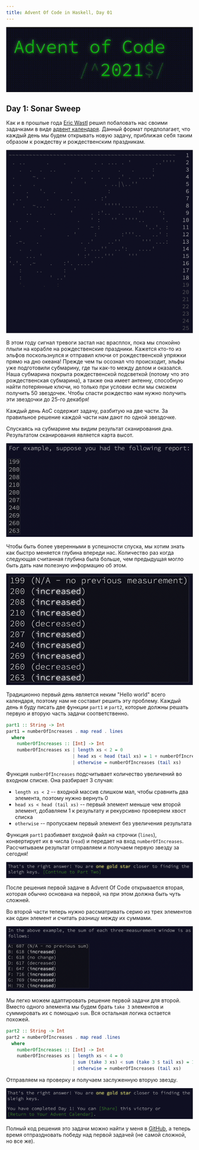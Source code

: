 ```yaml
---
title: Advent Of Code in Haskell, Day 01
---
```


<img style="text-align: center" src="/images/aoc-2021-day-01/aoc-logo.gif"/>

## Day 1: Sonar Sweep

Как и в прошлые года [Eric Wastl](https://twitter.com/ericwastl) решил побаловать нас своими задачками в виде [адвент календаря](https://adventofcode.com/2021). Данный формат предполагает, что каждый день мы будем открывать новую задачу, приближая себя таким образом к рождеству и рождественским праздникам.

<img style="text-align: center" src="/images/aoc-2021-day-01/01.png"/>

В этом году сигнал тревоги застал нас врасплох, пока мы спокойно плыли на корабле на рождественские праздники. Кажется кто-то из эльфов поскользнулся и отправил ключи от рождественской упряжки прямо на дно океана! Прежде чем ты осознал что происходит, эльфы уже подготовили субмарину, где ты как-то между делом и оказался. Наша субмарина покрыта рождественской подсветкой (потому что это рождественская субмарина), а также она имеет антенну, способную найти потерянные ключи, но только при условии если мы сможем получить 50 звездочек. Чтобы спасти рождество нам нужно получить эти звездочки до 25-го декабря! 

Каждый день AoC содержит задачу, разбитую на две части. За правильное решение каждой части нам дают по одной звездочке.

Спускаясь на субмарине мы видим результат сканирования дна. Результатом сканирования является карта высот.

<img style="text-align: center" src="/images/aoc-2021-day-01/02.png"/> 

Чтобы быть более уверенными в успешности спуска, мы хотим знать как быстро меняется глубина впереди нас. Количество раз когда следующая считанная глубина была больше, чем предыдущая могло быть дать нам полезную информацию об этом. 

<img style="text-align: center" src="/images/aoc-2021-day-01/03.png"/> 

Традиционно первый день является неким "Hello world" всего календаря, поэтому нам не составит решить эту проблему. Каждый день я буду писать две функции ```part1``` и ```part2```, которые должны решать первую и вторую часть задачи соответственно.

```haskell
part1 :: String -> Int
part1 = numberOfIncreases . map read . lines
  where
    numberOfIncreases :: [Int] -> Int
    numberOfIncreases xs | length xs < 2 = 0
                         | head xs < head (tail xs) = 1 + numberOfIncreases (tail xs)
                         | otherwise = numberOfIncreases (tail xs)
```

Функция ```numberOfIncreases``` подсчитывает количество увеличений во входном списке. Она разбирает 3 случая:

* ```length xs < 2``` -- входной массив слишком мал, чтобы сравнить два элемента, поэтому нужно вернуть 0
* ```head xs < head (tail xs)``` -- первый элемент меньше чем второй элемент, добавляем 1 к результату и рекурсивно проверяем хвост списка
* ```otherwise``` -- пропускаем первый элемент без увеличения результата

Функция ```part1``` разбивает входной файл на строчки (```lines```), конвертирует их в числа (```read```) и передает на вход ```numberOfIncreases```. Рассчитываем результат отправляем и получаем первую звезду за сегодня!

<img style="text-align: center" src="/images/aoc-2021-day-01/05.png"/> 

После решения первой задаче в Advent Of Code открывается вторая, которая обычно основана на первой, на при этом должна быть чуть сложней.

Во второй части теперь нужно рассматривать серию из трех элементов как один элемент и считать разницу между их суммами.

<img style="text-align: center" src="/images/aoc-2021-day-01/08.png"/>

Мы легко можем адаптировать решение первой задачи для второй. Вместо одного элемента мы будем брать ```take 3``` элементов и суммировать их с помощью ```sum```. Вся остальная логика остается похожей. 

```haskell
part2 :: String -> Int
part2 = numberOfIncreases . map read .lines
  where
    numberOfIncreases :: [Int] -> Int
    numberOfIncreases xs | length xs < 4 = 0
                         | sum (take 3 xs) < sum (take 3 $ tail xs) = 1 + numberOfIncreases (tail xs)
                         | otherwise = numberOfIncreases (tail xs)
```

Отправляем на проверку и получаем заслуженную вторую звезду.

<img style="text-align: center" src="/images/aoc-2021-day-01/07.png"/>


Полный код решения это задачи можно найти у меня в [GitHub](https://github.com/DrearyLisper/aoc-2021), а теперь время отпраздновать победу над первой задачей (не самой сложной, но все же).
